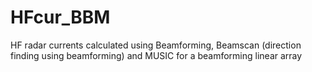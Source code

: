 # HFcur_BBM
HF radar currents calculated using Beamforming, Beamscan (direction finding using beamforming) and MUSIC for a beamforming linear array
